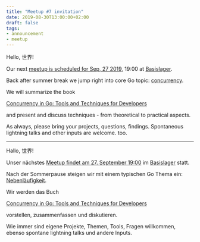 ```yaml
---
title: "Meetup #7 invitation"
date: 2019-08-30T13:00:00+02:00
draft: false
tags:
- announcement
- meetup
---
```


Hello, 世界!

Our next [meetup is scheduled for Sep, 27 2019](https://www.meetup.com/Leipzig-Golang-and-Cloud/events/264425468/), 19:00 at [Basislager](https://www.basislager.co/).

Back after summer break we jump right into core Go topic: [concurrency](https://en.wikipedia.org/wiki/Concurrency_(computer_science)).

We will summarize the book

[Concurrency in Go: Tools and Techniques for Developers](http://shop.oreilly.com/product/0636920046189.do)

and present and discuss techniques - from theoretical to practical aspects.

As always, please bring your projects, questions, findings. Spontaneous lightning talks and other inputs are welcome. too.

----

Hallo, 世界!

Unser nächstes [Meetup findet am 27. September 19:00](https://www.meetup.com/Leipzig-Golang-and-Cloud/events/264425468/) im [Basislager](https://www.basislager.co/) statt.

Nach der Sommerpause steigen wir mit einem typischen Go Thema ein: [Nebenläufigkeit](https://de.wikipedia.org/wiki/Nebenl%C3%A4ufigkeit).

Wir werden das Buch

[Concurrency in Go: Tools and Techniques for Developers](http://shop.oreilly.com/product/0636920046189.do)

vorstellen, zusammenfassen und diskutieren.

Wie immer sind eigene Projekte, Themen, Tools, Fragen willkommen, ebenso spontane lightning talks und andere Inputs.

